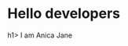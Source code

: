 <html>
<head>
<CLEAR THE FLOW></CLEAR THE FLOW>
</head>
<body>
<h1>Hello developers</h1>h1>       
I am Anica Jane 
</body>
<html>
